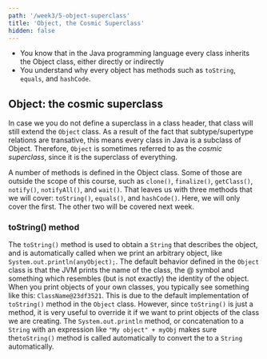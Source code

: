 ```yaml
---
path: '/week3/5-object-superclass'
title: 'Object, the Cosmic Superclass'
hidden: false
---
```


<text-box variant='learningObjectives' name='Learning Objectives'>

- You know that in the Java programming language every class inherits the Object class, either directly or indirectly
- You understand why every object has methods such as `toString`, `equals`, and `hashCode`.

</text-box>

## Object: the cosmic superclass

In case we you do not define a superclass in a class header, that class will still extend the `Object` class. As a result of the fact that subtype/supertype relations are transative, this means every class in Java is a subclass of Object.
Therefore, `Object` is sometimes referred to as the *cosmic superclass*, since it is the superclass of everything.

A number of methods is defined in the Object class. Some of those are outside the scope of this course, such as `clone()`, `finalize()`, `getClass()`, `notify()`, `notifyAll()`, and `wait()`. That leaves us with three methods that we will cover: `toString()`, `equals()`, and `hashCode()`. Here, we will only cover the first. The other two will be covered next week.

### toString() method

The `toString()` method is used to obtain a `String` that describes the object, and is automatically called when we print an arbitrary object, like `System.out.println(anyObject);`.
The default behavior defined in the `Object` class is that the JVM prints the name of the class, the @ symbol and something which resembles (but is not exactly) the identity of the object.
When you print objects of your own classes, you typically see something like this: `ClassName@23df3521`. This is due to the default implementation of `toString()` method in the `Object` class.
However, since `toString()` is just a method, it is very useful to override it if we want to print objects of the class we are creating.
The `System.out.println` method, or concatenation to a `String` with an expression like `"My object" + myObj` makes sure the`toString()` method is called automatically to convert the
to a `String` automatically.
